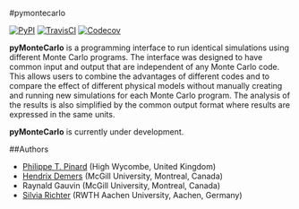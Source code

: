 #pymontecarlo

[![PyPI](https://badge.fury.io/py/pymontecarlo.svg)](http://badge.fury.io/py/pymontecarlo)
[![TravisCI](https://travis-ci.org/pymontecarlo/pymontecarlo.svg?branch=master)](https://travis-ci.org/pymontecarlo/pymontecarlo)
[![Codecov](https://codecov.io/github/pymontecarlo/pymontecarlo/coverage.svg?branch=master)](https://codecov.io/github/pymontecarlo/pymontecarlo?branch=master)

**pyMonteCarlo** is a programming interface to run identical simulations using 
different Monte Carlo programs. The interface was designed to have common input 
and output that are independent of any Monte Carlo code. This allows users to 
combine the advantages of different codes and to compare the effect of different 
physical models without manually creating and running new simulations for each 
Monte Carlo program. The analysis of the results is also simplified by the 
common output format where results are expressed in the same units.

**pyMonteCarlo** is currently under development.

##Authors

- [Philippe T. Pinard](@ppinard) (High Wycombe, United Kingdom)
- [Hendrix Demers](@drix00) (McGill University, Montreal, Canada)
- Raynald Gauvin (McGill University, Montreal, Canada)
- [Silvia Richter](@silrichter) (RWTH Aachen University, Aachen, Germany)